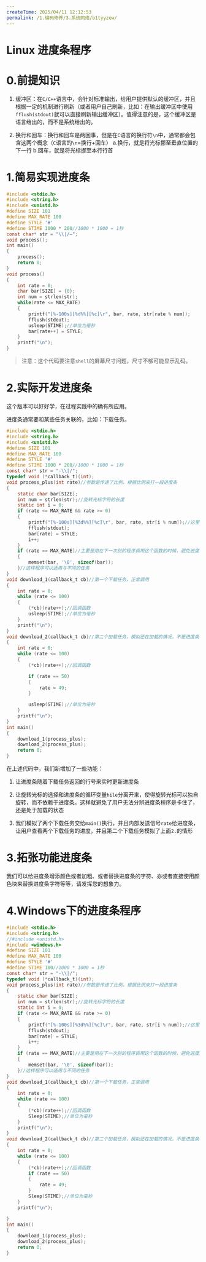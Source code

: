 ```yaml
---
createTime: 2025/04/11 12:12:53
permalink: /1.编码修养/3.系统网络/b1tyyzew/
---
```

# Linux 进度条程序

# 0.前提知识

1. 缓冲区：在`C/C++`语言中，会针对标准输出，给用户提供默认的缓冲区，并且根据一定的机制进行刷新（或者用户自己刷新，比如：在输出缓冲区中使用`fflush(stdout)`就可以直接刷新输出缓冲区）。值得注意的是，这个缓冲区是语言给出的，而不是系统给出的。

2. 换行和回车：换行和回车是两回事，但是在`C`语言的换行符`\n`中，通常都会包含这两个概念（`C`语言的`\n`=换行+回车）
   a.换行，就是将光标挪至垂直位置的下一行
   b.回车，就是将光标挪至本行行首

# 1.简易实现进度条

```c
#include <stdio.h>
#include <string.h>
#include <unistd.h>
#define SIZE 101
#define MAX_RATE 100
#define STYLE '#'
#define STIME 1000 * 200//1000 * 1000 = 1秒
const char* str = "\\|/—";
void process();
int main()
{
    process();
    return 0;
}
void process()
{
    int rate = 0;
    char bar[SIZE] = {0};
    int num = strlen(str);
    while(rate <= MAX_RATE)
    {
        printf("[%-100s][%d%%][%c]\r", bar, rate, str[rate % num]);
        fflush(stdout);
        usleep(STIME);//单位为毫秒
        bar[rate++] = STYLE;
    }
    printf("\n");
}
```

> 注意：这个代码要注意`shell`的屏幕尺寸问题，尺寸不够可能显示乱码。

# 2.实际开发进度条

这个版本可以好好学，在过程实践中的确有所应用。

进度条通常要和某些任务关联的，比如：下载任务。

```c
#include <stdio.h>
#include <string.h>
#include <unistd.h>
#define SIZE 101
#define MAX_RATE 100
#define STYLE '#'
#define STIME 1000 * 200//1000 * 1000 = 1秒
const char* str = "-\\|/";
typedef void (*callback_t)(int);
void process_plus(int rate)//参数是传递了比例，根据比例来打一段进度条
{
    static char bar[SIZE];
    int num = strlen(str);//旋转光标字符的长度
    static int i = 0;
    if (rate <= MAX_RATE && rate >= 0)
    {
        printf("[%-100s][%3d%%][%c]\r", bar, rate, str[i % num]);//这里换成i是为了让旋转光标能够运作，不受进度条控制，可以让用户职别这个进度条究竟是卡住了还是仍在加载
        fflush(stdout);
        bar[rate] = STYLE;
        i++;
    }
    if (rate == MAX_RATE)//主要是用在下一次别的程序调用这个函数的时候，避免进度条数组中还有#
    {
        memset(bar, '\0', sizeof(bar));
    }//这样程序可以适用与不同的任务
}
void download_1(callback_t cb)//第一个下载任务，正常调用
{
    int rate = 0;
    while (rate <= 100)
    {
        (*cb)(rate++);//回调函数
        usleep(STIME);//单位为毫秒
    }
    printf("\n");
}
void download_2(callback_t cb)//第二个加载任务，模拟还在加载的情况，不是进度条程序卡住
{
    int rate = 0;
    while (rate <= 100)
    {
        (*cb)(rate++);//回调函数

        if (rate == 50)
        {
            rate = 49;
        }

        usleep(STIME);//单位为毫秒
    }
    printf("\n");
}
int main()
{
    download_1(process_plus);
    download_2(process_plus);
    return 0;
}
```

在上述代码中，我们新增加了一些功能：

1. 让进度条随着下载任务返回的行号来实时更新进度条

2. 让旋转光标的选择和进度条的循环变量`hile`分离开来，使得旋转光标可以独自旋转，而不依赖于进度条。这样就避免了用户无法分辨进度条程序是卡住了，还是处于加载的状态

3. 我们模拟了两个下载任务交给`main()`执行，并且内部发送信号`rate`给进度条，让用户查看两个下载任务的进度，并且第二个下载任务模拟了上面`2.`的情形

# 3.拓张功能进度条

我们可以给进度条增添颜色或者加粗、或者替换进度条的字符、亦或者直接使用颜色块来替换进度条字符等等，请发挥您的想象力。

# 4.Windows下的进度条程序

```c
#include <stdio.h>
#include <string.h>
//#include <unistd.h>
#include <windows.h>
#define SIZE 101
#define MAX_RATE 100
#define STYLE '#'
#define STIME 100//1000 * 1000 = 1秒
const char* str = "-\\|/";
typedef void (*callback_t)(int);
void process_plus(int rate)//参数是传递了比例，根据比例来打一段进度条
{
    static char bar[SIZE];
    int num = strlen(str);//旋转光标字符的长度
    static int i = 0;
    if (rate <= MAX_RATE && rate >= 0)
    {
        printf("[%-100s][%3d%%][%c]\r", bar, rate, str[i % num]);//这里换成i是为了让旋转光标能够运作，不受进度条控制，可以让用户职别这个进度条究竟是卡住了还是仍在加载
        fflush(stdout);
        bar[rate] = STYLE;
        i++;
    }
    if (rate == MAX_RATE)//主要是用在下一次别的程序调用这个函数的时候，避免进度条数组中还有#
    {
        memset(bar, '\0', sizeof(bar));
    }//这样程序可以适用与不同的任务
}
void download_1(callback_t cb)//第一个下载任务，正常调用
{
    int rate = 0;
    while (rate <= 100)
    {
        (*cb)(rate++);//回调函数
        Sleep(STIME);//单位为毫秒
    }
    printf("\n");
}
void download_2(callback_t cb)//第二个加载任务，模拟还在加载的情况，不是进度条程序卡住
{
    int rate = 0;
    while (rate <= 100)
    {
        (*cb)(rate++);//回调函数
        if (rate == 50)
        {
            rate = 49;
        }
        Sleep(STIME);//单位为毫秒
    }
    printf("\n");

}
int main()
{
    download_1(process_plus);
    download_2(process_plus);
    return 0;
}
```
